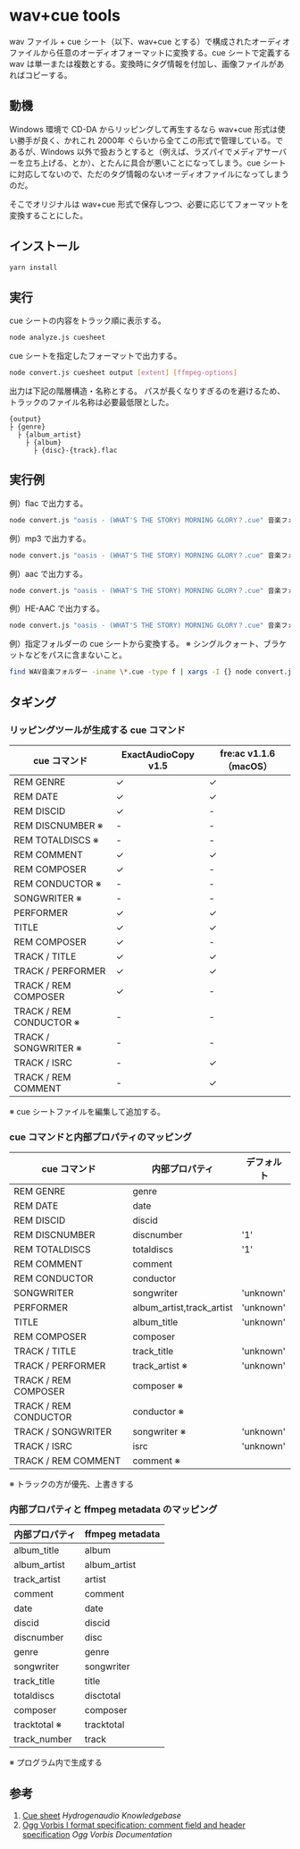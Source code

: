 # wav+cue tools

wav ファイル + cue シート（以下、wav+cue とする）で構成されたオーディオファイルから任意のオーディオフォーマットに変換する。cue シートで定義する wav は単一または複数とする。変換時にタグ情報を付加し、画像ファイルがあればコピーする。

## 動機

Windows 環境で CD-DA からリッピングして再生するなら wav+cue 形式は使い勝手が良く、かれこれ 2000年 ぐらいから全てこの形式で管理している。であるが、Windows 以外で扱おうとすると（例えば、ラズパイでメディアサーバーを立ち上げる、とか）、とたんに具合が悪いことになってしまう。cue シートに対応してないので、ただのタグ情報のないオーディオファイルになってしまうのだ。

そこでオリジナルは wav+cue 形式で保存しつつ、必要に応じてフォーマットを変換することにした。

## インストール

```bash
yarn install
```

## 実行

cue シートの内容をトラック順に表示する。

```bash
node analyze.js cuesheet
```

cue シートを指定したフォーマットで出力する。

```bash
node convert.js cuesheet output [extent] [ffmpeg-options]
```

出力は下記の階層構造・名称とする。
パスが長くなりすぎるのを避けるため、トラックのファイル名称は必要最低限とした。

```plaintext
{output}
├ {genre}
  ├ {album_artist}
    ├ {album}
      ├ {disc}-{track}.flac
```

## 実行例

例）flac で出力する。

```bash
node convert.js "oasis - (WHAT'S THE STORY) MORNING GLORY？.cue" 音楽フォルダー flac
```

例）mp3 で出力する。

```bash
node convert.js "oasis - (WHAT'S THE STORY) MORNING GLORY？.cue" 音楽フォルダー mp3 "-c:a libmp3lame -b:a 256k"
```

例）aac で出力する。

```bash
node convert.js "oasis - (WHAT'S THE STORY) MORNING GLORY？.cue" 音楽フォルダー mp4 "-c:a aac -b:a 256k"
```

例）HE-AAC で出力する。

```bash
node convert.js "oasis - (WHAT'S THE STORY) MORNING GLORY？.cue" 音楽フォルダー mp4 "-c:a libfdk_aac -profile:a aac_he_v2 -signaling implicit -vbr 3"
```

例）指定フォルダーの cue シートから変換する。 ※ シングルクォート、ブラケットなどをパスに含まないこと。

```bash
find WAV音楽フォルダー -iname \*.cue -type f | xargs -I {} node convert.js {} 音楽フォルダー flac                              
```

## タギング

### リッピングツールが生成する cue コマンド

| cue コマンド            | ExactAudioCopy v1.5 | fre:ac v1.1.6（macOS） |
| ----------------------- | ------------------- | ---------------------- |
| REM GENRE               | ✓                   | ✓                      |
| REM DATE                | ✓                   | ✓                      |
| REM DISCID              | ✓                   | -                      |
| REM DISCNUMBER ※        | -                   | -                      |
| REM TOTALDISCS ※        | -                   | -                      |
| REM COMMENT             | ✓                   | ✓                      |
| REM COMPOSER            | ✓                   | -                      |
| REM CONDUCTOR ※         | -                   | -                      |
| SONGWRITER ※            | -                   | -                      |
| PERFORMER               | ✓                   | ✓                      |
| TITLE                   | ✓                   | ✓                      |
| REM COMPOSER            | ✓                   | -                      |
| TRACK / TITLE           | ✓                   | ✓                      |
| TRACK / PERFORMER       | ✓                   | ✓                      |
| TRACK / REM COMPOSER    | ✓                   | -                      |
| TRACK / REM CONDUCTOR ※ | -                   | -                      |
| TRACK / SONGWRITER ※    | -                   | -                      |
| TRACK / ISRC            | -                   | ✓                      |
| TRACK / REM COMMENT     | -                   | ✓                      |

※ cue シートファイルを編集して追加する。

### cue コマンドと内部プロパティのマッピング

| cue コマンド          | 内部プロパティ            | デフォルト |
| --------------------- | ------------------------- | ---------- |
| REM GENRE             | genre                     |            |
| REM DATE              | date                      |            |
| REM DISCID            | discid                    |            |
| REM DISCNUMBER        | discnumber                | '1'        |
| REM TOTALDISCS        | totaldiscs                | '1'        |
| REM COMMENT           | comment                   |            |
| REM CONDUCTOR         | conductor                 |            |
| SONGWRITER            | songwriter                | 'unknown'  |
| PERFORMER             | album_artist,track_artist | 'unknown'  |
| TITLE                 | album_title               | 'unknown'  |
| REM COMPOSER          | composer                  |            |
| TRACK / TITLE         | track_title               | 'unknown'  |
| TRACK / PERFORMER     | track_artist ※            | 'unknown'  |
| TRACK / REM COMPOSER  | composer ※                |            |
| TRACK / REM CONDUCTOR | conductor ※               |            |
| TRACK / SONGWRITER    | songwriter ※              | 'unknown'  |
| TRACK / ISRC          | isrc                      | 'unknown'  |
| TRACK / REM COMMENT   | comment ※                 |            |

※ トラックの方が優先、上書きする

### 内部プロパティと ffmpeg metadata のマッピング

| 内部プロパティ | ffmpeg metadata |
| -------------- | --------------- |
| album_title    | album           |
| album_artist   | album_artist    |
| track_artist   | artist          |
| comment        | comment         |
| date           | date            |
| discid         | discid          |
| discnumber     | disc            |
| genre          | genre           |
| songwriter     | songwriter      |
| track_title    | title           |
| totaldiscs     | disctotal       |
| composer       | composer        |
| tracktotal ※   | tracktotal      |
| track_number   | track           |

※ プログラム内で生成する

## 参考

1. [Cue sheet](https://wiki.hydrogenaud.io/index.php?title=Cue_sheet)  *Hydrogenaudio Knowledgebase*
1. [Ogg Vorbis I format specification: comment field and header specification](https://xiph.org/vorbis/doc/v-comment.html) *Ogg Vorbis Documentation*
